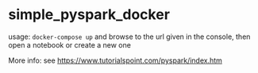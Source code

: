 # simple_pyspark_docker

usage: `docker-compose up` and browse to the url given in the console, then open a notebook or create a new one

More info: see https://www.tutorialspoint.com/pyspark/index.htm

